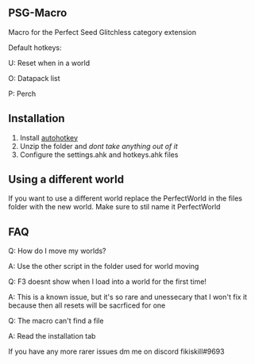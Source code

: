 ## PSG-Macro
Macro for the Perfect Seed Glitchless category extension

Default hotkeys:

U: Reset when in a world

O: Datapack list

P: Perch
## Installation
1. Install [autohotkey](https://www.autohotkey.com/)
2. Unzip the folder and *dont take anything out of it*
3. Configure the settings.ahk and hotkeys.ahk files
## Using a different world
If you want to use a different world replace the PerfectWorld in the files folder with the new world. Make sure to stil name it PerfectWorld
## FAQ
Q: How do I move my worlds?

A: Use the other script in the folder used for world moving

Q: F3 doesnt show when I load into a world for the first time!

A: This is a known issue, but it's so rare and unessecary that I won't fix it because then all resets will be sacrficed for one

Q: The macro can't find a file

A: Read the installation tab

If you have any more rarer issues dm me on discord fikiskill#9693
